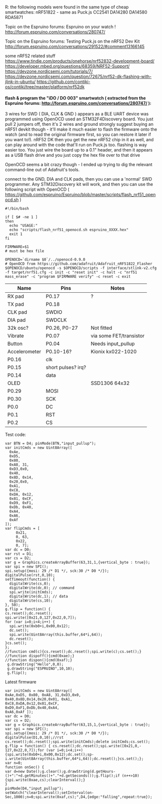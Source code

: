 R: the following models were found in the same type of cheap smartwatches:
nRF51822 - same as Puck.js
CC2541
DA14280
DA14580
RDA5871

Topic on the Espruino forums: Espruino on your watch !
http://forum.espruino.com/conversations/280747/

Topic on the Espruino forums: Testing Puck.js on the nRF52 Dev Kit
http://forum.espruino.com/conversations/291522/#comment13166145

some nRF52 related stuff
https://www.tindie.com/products/onehorse/nrf52832-development-board/
https://developer.mbed.org/questions/68359/NRF52-Support/
https://devzone.nordicsemi.com/tutorials/7/
https://devzone.nordicsemi.com/question/72675/nrf52-dk-flashing-with-jlink-in-ubuntu/
https://github.com/contiki-os/contiki/tree/master/platform/nrf52dk


#### flash & program the "iDO / DO 003" smartwatch ( extracted from the Espruino forums: http://forum.espruino.com/conversations/280747/ ):
3 wires for SWD ( DIA, CLK & GND )
appears as a BLE UART device
was programmed using OpenOCD 
used an STM32F4Discovery board. You just pull 2 jumpers off, then it's 2 wires and ground
strongly suggest buying an nRF51 devkit though - it'll make it much easier to flash the firmware onto the watch (and to read the original firmware first, so you can restore it later if you want to!).
nRF52 DK then you get the new nRF52 chip in it as well, and can play around with the code that'll run on Puck.js too.
flashing is way easier too. You just wire the board up to a 0.1" header, and then it appears as a USB flash drive and you just copy the hex file over to that drive

OpenOCD seems a bit crazy though - I ended up trying to dig the relevant command-line out of Adafruit's tools.

connect to the GND, DIA and CLK pads, then you can use a 'normal' SWD programmer. Any STM32Discovery kit will work, and then you can use the following script with OpenOCD ( https://github.com/espruino/Espruino/blob/master/scripts/flash_nrf51_openocd.sh )
```
#!/bin/bash

if [ $# -ne 1 ]
then
  echo "USAGE:"
  echo "scripts/flash_nrf51_openocd.sh espruino_XXXX.hex"
  exit 1
fi

FIRMWARE=$1
# must be hex file

OPENOCD=`dirname $0`/../openocd-0.9.0
# OpenOCD from https://github.com/adafruit/Adafruit_nRF51822_Flasher
$OPENOCD/ubuntu/openocd -s $OPENOCD/scripts -f interface/stlink-v2.cfg -f target/nrf51.cfg -c init -c "reset init" -c halt -c "nrf51 mass_erase" -c "program $FIRMWARE verify" -c reset -c exit
```


Name |	Pins |	Notes
| --- | --- | --- |
RX pad |	P0.17 | ?	
TX pad |	P0.18	
CLK pad	| SWDIO	
DIA pad	| SWDCLK	
32k osc?	| P0.26, P0-27 |	Not fitted
Vibrate |	P0.07	| via some FET/transistor
Button |	P0.04 |	Needs input_pullup
Accelerometer |	P0.10-16? |	Kionix kx022-1020
P0.16 |	clk
P0.15 |	short pulses? irq?
P0.14 |	data
OLED |	|	SSD1306 64x32
P0.29 |	MOSI
P0.30 |	SCK
P0.0 |	DC
P0.1 |	RST
P0.2 |	CS

Test code:
```
var BTN = D4; pinMode(BTN,"input_pullup");
var initCmds = new Uint8Array([ 
  0xAe,
  0xD5, 
  0x80, 
  0xA8, 31,
  0xD3,0x0,
  0x40,
  0x8D, 0x14, 
  0x20,0x0, 
  0xA1,
  0xC8,
  0xDA, 0x12,
  0x81, 0xCF,
  0xD9, 0xF1,
  0xDb, 0x40,
  0xA4,
  0xA6,
  0xAf 
]);
var flipCmds = [
     0x21,
     0, 63,
     0x22,
     0, 7];
var dc = D0;
var rst = D1;
var cs = D2;
var g = Graphics.createArrayBuffer(63,31,1,{vert­ical_byte : true});
var spi = new SPI();
spi.setup({mosi: 29 /* D1 */, sck:30 /* D0 */});
digitalPulse(rst,0,10);
setTimeout(function() {
  digitalWrite(cs,0);
  digitalWrite(dc,0); // command
  spi.write(initCmds);
  digitalWrite(dc,1); // data
  digitalWrite(cs,10);
}, 50);
g.flip = function() { 
cs.reset();dc.reset();
spi.write([0x21,0,127,0x22,0,7]);
for (var i=0;i<4;i++) {
  spi.write(0xb0+i,0x00,0x12);
  dc.set();
  spi.write(Uint8Array(this.buffer,64*i,64­));
  dc.reset();
}cs.set();
};
//function cmd(c){cs.reset();dc.reset();spi.write(c­);cs.set();}
//function dispoff(){cmd(0xae);}
//function dispon(){cmd(0xaf);}
 g.drawString("Hello",0,0);
 g.drawString("ESPRUINO",10,10);
 g.flip();
```

Latest firmware
```
var initCmds = new Uint8Array([ 
0xAe,0xD5, 0x80, 0xA8, 31,0xD3,0x0,
0x40,0x8D,0x14,0x20,0x01, 0xA1,
0xC8,0xDA,0x12,0x81,0xCF,
0xD9,0xF1,0xDb,0x40,0xA4,
0xA6,0xAf ]);
var dc = D0;
var cs = D2;
var g = Graphics.createArrayBuffer(63,15,1,{vert­ical_byte : true});
var spi = new SPI();
spi.setup({mosi: 29 /* D1 */, sck:30 /* D0 */});
digitalPulse(D1,0,10);//rst
cs.reset();dc.reset();spi.write(initCmds­);delete initCmds;cs.set();
g.flip = function() { cs.reset();dc.reset();spi.write([0x21,0,­127,0x22,0,7]);for (var i=0;i<4;i++) {spi.write(0xb0+i,0x00,0x12);dc.set();sp­i.write(Uint8Array(this.buffer,64*i,64))­;dc.reset();}cs.set();};
var n=0;
function onSec() {
var d=new Date();g.clear();g.drawString(d.getHours­()+":"+d.getMinutes()+"."+d.getSeconds()­);g.flip();if (n++>10) {spi.write(0xae,cs);clearInterval();}
}
pinMode(D4,"input_pullup");
setWatch("clearInterval();setInterval(on­Sec,1000);n=0;spi.write(0xaf,cs);",D4,{e­dge:"falling",repeat:true});
```
